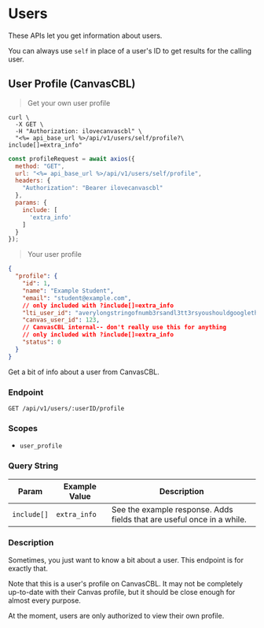 # Users

These APIs let you get information about users.

You can always use `self` in place of a user's ID to get results for the
calling user.

## User Profile (CanvasCBL)

> Get your own user profile

```shell
curl \
  -X GET \
  -H "Authorization: ilovecanvascbl" \
  "<%= api_base_url %>/api/v1/users/self/profile?\
include[]=extra_info"
```

```javascript
const profileRequest = await axios({
  method: "GET",
  url: "<%= api_base_url %>/api/v1/users/self/profile",
  headers: {
    "Authorization": "Bearer ilovecanvascbl"
  },
  params: {
    include: [
      'extra_info'
    ]
  }
});
```

> Your user profile

```json
{
  "profile": {
    "id": 1,
    "name": "Example Student",
    "email": "student@example.com",
    // only included with ?include[]=extra_info
    "lti_user_id": "averylongstringofnumb3rsandl3tt3rsyoushouldgooglethis",
    "canvas_user_id": 123,
    // CanvasCBL internal-- don't really use this for anything
    // only included with ?include[]=extra_info
    "status": 0
  }
}
```

Get a bit of info about a user from CanvasCBL.

### Endpoint

`GET /api/v1/users/:userID/profile`

### Scopes

- `user_profile`

### Query String

| Param | Example Value | Description |
| ----- | ------------- | ----------- |
| `include[]` | `extra_info` | See the example response. Adds fields that are useful once in a while. |

### Description

Sometimes, you just want to know a bit about a user. This endpoint is for
exactly that.

Note that this is a user's profile on CanvasCBL. It may not be completely
up-to-date with their Canvas profile, but it should be close enough for
almost every purpose.

At the moment, users are only authorized to view their own profile.